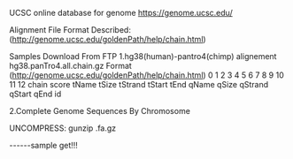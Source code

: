 UCSC online database for genome
https://genome.ucsc.edu/

Alignment File Format Described:
(http://genome.ucsc.edu/goldenPath/help/chain.html)


Samples Download From FTP
1.hg38(human)-pantro4(chimp) alignement
hg38.panTro4.all.chain.gz
Format (http://genome.ucsc.edu/goldenPath/help/chain.html)
0     1     2     3     4       5      6    7     8     9       10     11   12
chain score tName tSize tStrand tStart tEnd qName qSize qStrand qStart qEnd id
 
2.Complete Genome Sequences By Chromosome

UNCOMPRESS:
gunzip <file>.fa.gz

------sample get!!!


